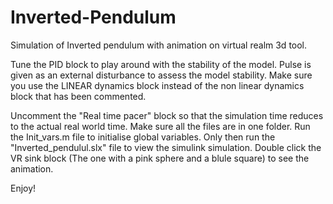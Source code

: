 # Inverted-Pendulum
Simulation of Inverted pendulum with animation on virtual realm 3d tool.

Tune the PID block to play around with the stability of the model.
Pulse is given as an external disturbance to assess the model stability.
Make sure you use the LINEAR dynamics block instead of the non linear dynamics block that has been commented.

Uncomment the "Real time pacer" block so that the simulation time reduces to the actual real world time.
Make sure all the files are in one folder.
Run the Init_vars.m file to initialise global variables. Only then run the "Inverted_pendulul.slx" file to view the simulink simulation.
Double click the VR sink block (The one with a pink sphere and a blule square) to see the animation.

Enjoy!
